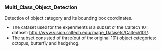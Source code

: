 ### Multi_Class_Object_Detection

Detection of object category and its bounding box coordinates.

* The dataset used for the experiments is a subset of the Caltech 101 dataset: http://www.vision.caltech.edu/Image_Datasets/Caltech101/.
* The subset consisted of three(out of the original 101) object categories: octopus, butterfly and hedgehog.



